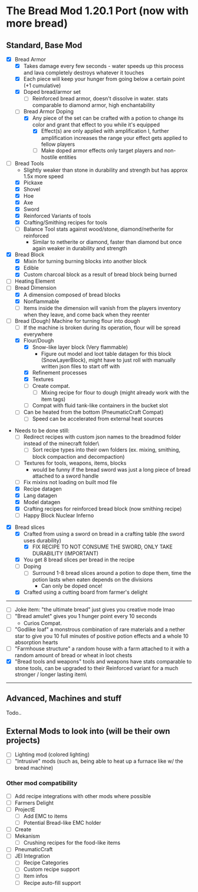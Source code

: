 # The Bread Mod 1.20.1 Port (now with more bread)
## Standard, Base Mod
- [X] Bread Armor
  - [X] Takes damage every few seconds - water speeds up this process and lava completely destroys whatever it touches
  - [X] Each piece will keep your hunger from going below a certain point (+1 cumulative)
  - [X] Doped bread/armor set
    - [ ] Reinforced bread armor, doesn't dissolve in water. stats comparable to diamond armor, high enchantability
  - [ ] Bread Armor Doping
    - [X] Any piece of the set can be crafted with a potion to change its color and grant that effect to you while it's equipped
      - [X] Effect(s) are only applied with amplification I, further amplification increases the range your effect gets applied to fellow players
      - [ ] Make doped armor effects only target players and non-hostile entities
- [ ] Bread Tools
  - Slightly weaker than stone in durability and strength but has approx 1.5x more speed
  - [X] Pickaxe
  - [X] Shovel
  - [X] Hoe
  - [X] Axe
  - [X] Sword
  - [X] Reinforced Variants of tools
  - [X] Crafting/Smithing recipes for tools
  - [ ] Balance Tool stats against wood/stone, diamond/netherite for reinforced
    - Similar to netherite or diamond, faster than diamond but once again weaker in durability and strength
- [X] Bread Block
  - [X] Mixin for turning burning blocks into another block
  - [X] Edible
  - [X] Custom charcoal block as a result of bread block being burned
- [ ] Heating Element
- [ ] Bread Dimension
  - [X] A dimension composed of bread blocks
  - [X] Nonflammable
  - [ ] Items inside the dimension will vanish from the players inventory when they leave, and come back when they reenter
- [ ] Bread (Dough) Machine for turning flour into dough
  - [ ] If the machine is broken during its operation, flour will be spread everywhere 
  - [X] Flour/Dough
    - [X] Snow-like layer block (Very flammable)
      - Figure out model and loot table datagen for this block (SnowLayerBlock), might have to just roll with manually written json files to start off with
    - [X] Refinement processes
    - [X] Textures
    - [ ] Create compat.
      - [ ] Mixing recipe for flour to dough (might already work with the item tags)
    - [ ] Compat with fluid tank-like containers in the bucket slot
  - [ ] Can be heated from the bottom (PneumaticCraft Compat)
    - [ ] Speed can be accelerated from external heat sources
- Needs to be done still:
  - [ ] Redirect recipes with custom json names to the breadmod folder instead of the minecraft folder\
    - [ ] Sort recipe types into their own folders (ex. mixing, smithing, block compaction and decompaction)
  - [ ] Textures for tools, weapons, items, blocks
    - would be funny if the bread sword was just a long piece of bread attached to a sword handle
  - [ ] Fix mixins not loading on built mod file
  - [X] Recipe datagen
  - [X] Lang datagen
  - [X] Model datagen
  - [X] Crafting recipes for reinforced bread block (now smithing recipe)
  - [ ] Happy Block Nuclear Inferno
- [X] Bread slices
  - [X] Crafted from using a sword on bread in a crafting table (the sword uses durability)
    - [X] FIX RECIPE TO NOT CONSUME THE SWORD, ONLY TAKE DURABILITY (IMPORTANT)
  - [X] You get 8 bread slices per bread in the recipe
  - [ ] Doping
    - [ ] Surround 1-8 bread slices around a potion to dope them, time the potion lasts when eaten depends on the divisions
      - Can only be doped once!
  - [X] Crafted using a cutting board from farmer's delight
---
- [ ] Joke item: "the ultimate bread" just gives you creative mode lmao
- [ ] "Bread amulet" gives you 1 hunger point every 10 seconds
  - Curios Compat.
- [ ] "Godlike loaf" a monstrous combination of rare materials and a nether star to give you 10 full minutes of positive potion effects and a whole 10 absorption hearts
- [ ] "Farmhouse structure" a random house with a farm attached to it with a random amount of bread or wheat in loot chests
- [X] "Bread tools and weapons" tools and weapons have stats comparable to stone tools, can be upgraded to their Reinforced variant for a much stronger / longer lasting item\
---
## Advanced, Machines and stuff
Todo..
## External Mods to look into (will be their own projects)
- [ ] Lighting mod (colored lighting)
- [ ] "Intrusive" mods (such as, being able to heat up a furnace like w/ the bread machine)
### Other mod compatibility
- [ ] Add recipe integrations with other mods where possible
- [ ] Farmers Delight
- [ ] ProjectE
  - [ ] Add EMC to items
  - [ ] Potential Bread-like EMC holder
- [ ] Create
- [ ] Mekanism
  - [ ] Crushing recipes for the food-like items
- [ ] PneumaticCraft
- [ ] JEI Integration
  - [ ] Recipe Categories
  - [ ] Custom recipe support
  - [ ] Item infos
  - [ ] Recipe auto-fill support
